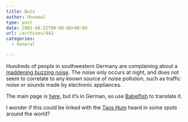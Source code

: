 ```yaml
---
title: Buzz
author: Unxmaal
type: post
date: 2001-08-22T00:00:00+00:00
url: /archives/442
categories:
  - General

---
```

Hundreds of people in southwestern Germany are complaining about a <A HREF="http://asia.dailynews.yahoo.com/headlines/world/afp/article.html?s=asia/headlines/010822/world/afp/Mysterious_maddening_buzzing_probed_in_southwest_Germany.html">maddening buzzing noise</A>. The noise only occurs at night, and does not seem to correlate to any known source of noise pollution, such as traffic noise or sounds made by electronic appliances. 

The main page is [here][1], but it&#8217;s in German, so use [Babelfish][2] to translate it. 

I wonder if this could be linked with the [Taos Hum][3] heard in some spots around the world?

 [1]: http://www.ohr-geraeusch.de/
 [2]: http://babelfish.altavista.com
 [3]: http://www.eskimo.com/~billb/hum/hum1.html